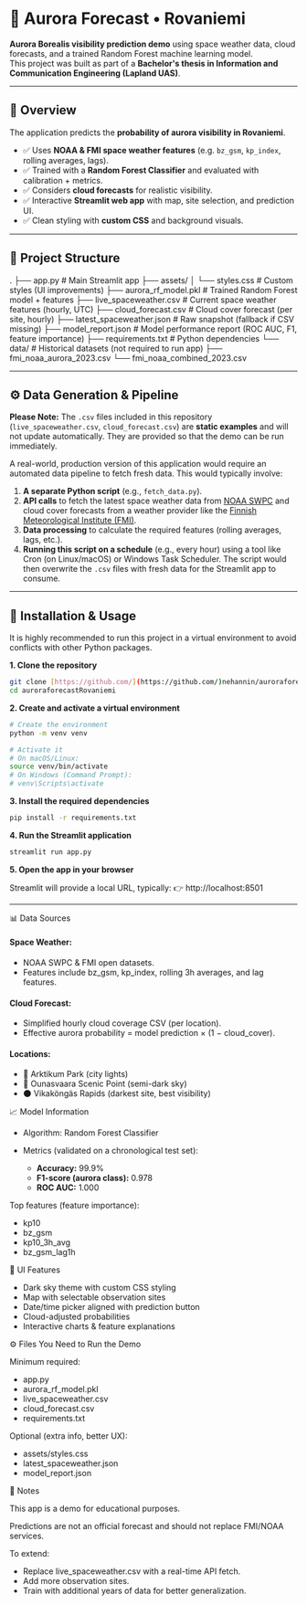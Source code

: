 # 🌌 Aurora Forecast • Rovaniemi

**Aurora Borealis visibility prediction demo** using space weather data, cloud forecasts, and a trained Random Forest machine learning model.  
This project was built as part of a **Bachelor's thesis in Information and Communication Engineering (Lapland UAS)**.

---

## 📖 Overview

The application predicts the **probability of aurora visibility in Rovaniemi**.  

- ✅ Uses **NOAA & FMI space weather features** (e.g. `bz_gsm`, `kp_index`, rolling averages, lags).  
- ✅ Trained with a **Random Forest Classifier** and evaluated with calibration + metrics.  
- ✅ Considers **cloud forecasts** for realistic visibility.  
- ✅ Interactive **Streamlit web app** with map, site selection, and prediction UI.  
- ✅ Clean styling with **custom CSS** and background visuals.  

---

## 📂 Project Structure

.
├── app.py # Main Streamlit app
├── assets/
│ └── styles.css # Custom styles (UI improvements)
├── aurora_rf_model.pkl # Trained Random Forest model + features
├── live_spaceweather.csv # Current space weather features (hourly, UTC)
├── cloud_forecast.csv # Cloud cover forecast (per site, hourly)
├── latest_spaceweather.json # Raw snapshot (fallback if CSV missing)
├── model_report.json # Model performance report (ROC AUC, F1, feature importance)
├── requirements.txt # Python dependencies
└── data/ # Historical datasets (not required to run app)
├── fmi_noaa_aurora_2023.csv
└── fmi_noaa_combined_2023.csv

---

## ⚙️ Data Generation & Pipeline

**Please Note:** The `.csv` files included in this repository (`live_spaceweather.csv`, `cloud_forecast.csv`) are **static examples** and will not update automatically. They are provided so that the demo can be run immediately.

A real-world, production version of this application would require an automated data pipeline to fetch fresh data. This would typically involve:

1.  **A separate Python script** (e.g., `fetch_data.py`).
2.  **API calls** to fetch the latest space weather data from [NOAA SWPC](https://www.swpc.noaa.gov/) and cloud cover forecasts from a weather provider like the [Finnish Meteorological Institute (FMI)](https://en.ilmatieteenlaitos.fi/open-data).
3.  **Data processing** to calculate the required features (rolling averages, lags, etc.).
4.  **Running this script on a schedule** (e.g., every hour) using a tool like Cron (on Linux/macOS) or Windows Task Scheduler. The script would then overwrite the `.csv` files with fresh data for the Streamlit app to consume.

---

## 🚀 Installation & Usage

It is highly recommended to run this project in a virtual environment to avoid conflicts with other Python packages.

**1. Clone the repository**
```bash
git clone [https://github.com/](https://github.com/)nehannin/auroraforecastRovaniemi
cd auroraforecastRovaniemi
```

**2. Create and activate a virtual environment**
```bash
# Create the environment
python -m venv venv

# Activate it
# On macOS/Linux:
source venv/bin/activate
# On Windows (Command Prompt):
# venv\Scripts\activate
```

**3. Install the required dependencies**
```bash
pip install -r requirements.txt
```

**4. Run the Streamlit application**
```bash
streamlit run app.py
```

**5. Open the app in your browser**

Streamlit will provide a local URL, typically:
👉 http://localhost:8501

---

📊 Data Sources

#### Space Weather:
- NOAA SWPC & FMI open datasets.
- Features include bz_gsm, kp_index, rolling 3h averages, and lag features.

#### Cloud Forecast:
- Simplified hourly cloud coverage CSV (per location).
- Effective aurora probability = model prediction × (1 − cloud_cover).

#### Locations:
- 🌆 Arktikum Park (city lights)
- 🌃 Ounasvaara Scenic Point (semi-dark sky)
- 🌑 Vikaköngäs Rapids (darkest site, best visibility)

📈 Model Information

- Algorithm: Random Forest Classifier

- Metrics (validated on a chronological test set):
    - **Accuracy:** 99.9%
    - **F1-score (aurora class):** 0.978
    - **ROC AUC:** 1.000

Top features (feature importance):
- kp10
- bz_gsm
- kp10_3h_avg
- bz_gsm_lag1h

🎨 UI Features

- Dark sky theme with custom CSS styling
- Map with selectable observation sites
- Date/time picker aligned with prediction button
- Cloud-adjusted probabilities
- Interactive charts & feature explanations

⚙️ Files You Need to Run the Demo

Minimum required:

- app.py
- aurora_rf_model.pkl
- live_spaceweather.csv
- cloud_forecast.csv
- requirements.txt

Optional (extra info, better UX):

- assets/styles.css
- latest_spaceweather.json
- model_report.json

📌 Notes

This app is a demo for educational purposes.

Predictions are not an official forecast and should not replace FMI/NOAA services.

To extend:
- Replace live_spaceweather.csv with a real-time API fetch.
- Add more observation sites.
- Train with additional years of data for better generalization.

